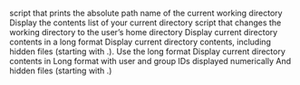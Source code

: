 script that prints the absolute path name of the current working directory
Display the contents list of your current directory
script that changes the working directory to the user’s home directory
Display current directory contents in a long format
Display current directory contents, including hidden files (starting with .). Use the long format
Display current directory contents in Long format with user and group IDs displayed numerically And hidden files (starting with .)
